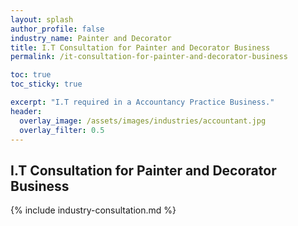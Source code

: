 ```yaml
---
layout: splash 
author_profile: false 
industry_name: Painter and Decorator
title: I.T Consultation for Painter and Decorator Business
permalink: /it-consultation-for-painter-and-decorator-business

toc: true
toc_sticky: true

excerpt: "I.T required in a Accountancy Practice Business."
header:
  overlay_image: /assets/images/industries/accountant.jpg
  overlay_filter: 0.5 
---
```


## I.T Consultation for Painter and Decorator Business

{% include industry-consultation.md %}

